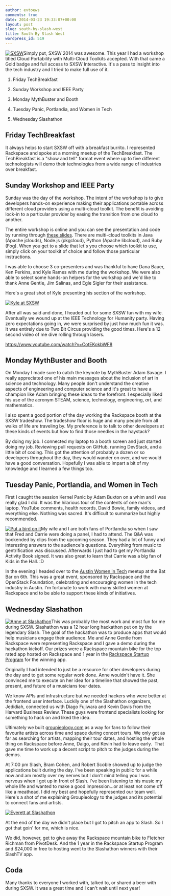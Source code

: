 ```yaml
---
author: evtoews
comments: true
date: 2014-03-23 19:33:07+00:00
layout: post
slug: south-by-slash-west
title: South By Slash West
wordpress_id: 519
---
```


[![SXSW](http://phymata.files.wordpress.com/2014/03/sxsw1.png)](http://phymata.files.wordpress.com/2014/03/sxsw1.png)Simply put, SXSW 2014 was awesome. This year I had a workshop titled Cloud Portability with Multi-Cloud Toolkits accepted. With that came a Gold badge and full access to SXSW Interactive. It's a pass to insight into the tech industry and I tried to make full use of it.






	
  1. Friday TechBreakfast

	
  2. Sunday Workshop and IEEE Party

	
  3. Monday MythBuster and Booth

	
  4. Tuesday Panic, Portlandia, and Women in Tech

	
  5. Wednesday Slashathon







## Friday TechBreakfast


It always helps to start SXSW off with a breakfast burrito. I represented Rackspace and spoke at a morning meetup of the TechBreakfast. The TechBreakfast is a "show and tell" format event where up to five different technologists will demo their technologies from a wide range of industries over breakfast.


## Sunday Workshop and IEEE Party


Sunday was the day of the workshop. The intent of the workshop is to give developers hands-on experience making their applications portable across different cloud providers using a multi-cloud toolkit. The benefit is avoiding lock-in to a particular provider by easing the transition from one cloud to another.

The entire workshop is online and you can see the presentation and code by running through [these slides](http://rackerlabs.github.io/multi-cloud-workshop/presentation/). There are multi-cloud toolkits in Java (Apache jclouds), Node.js (pkgcloud), Python (Apache libcloud), and Ruby (Fog). When you get to a slide that let's you choose which toolkit to use, simply click on your toolkit of choice and follow those particular instructions.

I was able to choose 3 co-presenters and was thankful to have Dana Bauer, Ken Perkins, and Kyle Rames with me during the workshop. We were also able to select some hands-on helpers for the workshop and we'd like to thank Anne Gentle, Jim Salinas, and Egle Sigler for their assistance.

Here's a great shot of Kyle presenting his section of the workshop.


[![Kyle at SXSW](http://phymata.files.wordpress.com/2014/03/kyle.jpg)](http://phymata.files.wordpress.com/2014/03/kyle.jpg)


After all was said and done, I headed out for some SXSW fun with my wife. Eventually we wound up at the IEEE Technology for Humanity party. Having zero expectations going in, we were surprised by just how much fun it was. It was entirely due to Two Bit Circus providing the good times. Here's a 12 second video of me dive rolling through lasers.

https://www.youtube.com/watch?v=CotEKokbWF8


## Monday MythBuster and Booth


On Monday I made sure to catch the keynote by MythBuster Adam Savage. I really appreciated one of his main messages about the inclusion of art in science and technology. Many people don't understand the creative aspects of engineering and computer science and it's great to have a champion like Adam bringing these ideas to the forefront. I especially liked his use of the acronym STEAM, science, technology, engineering, *art*, and mathematics.

I also spent a good portion of the day working the Rackspace booth at the SXSW tradeshow. The tradeshow floor is huge and many people from all walks of life are traveling by. My preference is to talk to other developers at these kinds of events but how to find those needles in the haystack?

By doing my job. I connected my laptop to a booth screen and just started doing my job. Reviewing pull requests on GitHub, running DevStack, and a little bit of coding. This got the attention of probably a dozen or so developers throughout the day, they would wander on over, and we would have a good conversation. Hopefully I was able to impart a bit of my knowledge and I learned a few things too.


## Tuesday Panic, Portlandia, and Women in Tech


First I caught the session Kernel Panic by Adam Buxton on a whim and I was really glad I did. It was the hilarious tour of the contents of one man's laptop. YouTube comments, health records, David Bowie, family videos, and everything else. Nothing was sacred. It's difficult to summarize but highly recommended.

[![Put a bird on it](http://phymata.files.wordpress.com/2014/03/put-a-bird-on-it.gif)](http://phymata.files.wordpress.com/2014/03/put-a-bird-on-it.gif)My wife and I are both fans of Portlandia so when I saw that Fred and Carrie were doing a panel, I had to attend. The Q&A was bookended by clips from the upcoming season. They had a lot of funny and interesting answers to the audience's questions. Everything from music to gentrification was discussed. Afterwards I just had to get my Portlandia Activity Book signed. It was also great to learn that Carrie was a big fan of Kids in the Hall. :D


In the evening I headed over to the [Austin Women in Tech](http://www.awtaustin.org/) meetup at the Bat Bar on 6th. This was a great event, sponsored by Rackspace and the OpenStack Foundation, celebrating and encouraging women in the tech industry in Austin. I'm fortunate to work with many skilled women at Rackspace and to be able to support these kinds of initiatives.




## Wednesday Slashathon


[![Anne at Slashathon](http://phymata.files.wordpress.com/2014/03/anne-at-slashathon.jpg)](http://phymata.files.wordpress.com/2014/03/anne-at-slashathon.jpg)This was probably the most work and most fun for me during SXSW. Slashathon was a 12 hour long hackathon put on by the legendary Slash. The goal of the hackathon was to produce apps that would help musicians engage their audience. Me and Anne Gentle from Rackspace were representing Rackspace and I gave a demo during the hackathon kickoff. Our prizes were a Rackspace mountain bike for the top rated app hosted on Rackspace and 1 year in the [Rackspace Startup Program](http://rackspacestartups.com/) for the winning app.

Originally I had intended to just be a resource for other developers during the day and to get some regular work done. Anne wouldn't have it. She convinced me to execute on her idea for a timeline that showed the past, present, and future of a musicians tour dates.

We know APIs and infrastructure but we needed hackers who were better at the frontend user interface. Luckily one of the Slashathon organizers, Jedidiah, connected us with Diago Fujiwara and Kevin Davis from the Harvard Business Review. These guys were frontend specialists looking for something to hack on and liked the idea.

Ultimately we built [groupieology.com](http://groupieology.com/) as a way for fans to follow their favourite artists across time and space during concert tours. We only got as far as searching for artists, mapping their tour dates, and hosting the whole thing on Rackspace before Anne, Daigo, and Kevin had to leave early.  That gave me time to work up a decent script to pitch to the judges during the demos.

At 7:00 pm Slash, Bram Cohen, and Robert Scoble showed up to judge the applications built during the day. I've been speaking in public for a while now and am mostly over my nerves but I don't mind telling you I was nervous when I got up in front of Slash. I've been listening to his music my whole life and wanted to make a good impression...or at least not come off like a meathead. I did my best and hopefully represented our team well. Here's a shot of me explaining Groupieology to the judges and its potential to connect fans and artists.


[![Everett at Slashathon](http://phymata.files.wordpress.com/2014/03/everett-at-slashathon.jpg)](http://phymata.files.wordpress.com/2014/03/everett-at-slashathon.jpg)


At the end of the day we didn't place but I got to pitch an app to Slash. So I got that goin' for me, which is nice.

We did, however, get to give away the Rackspace mountain bike to Fletcher Richman from PivotDesk. And the 1 year in the Rackspace Startup Program and $24,000 in free to hosting went to the Slashathon winners with their SlashTV app.


## Coda


Many thanks to everyone I worked with, talked to, or shared a beer with during SXSW. It was a great time and I can't wait until next year!
